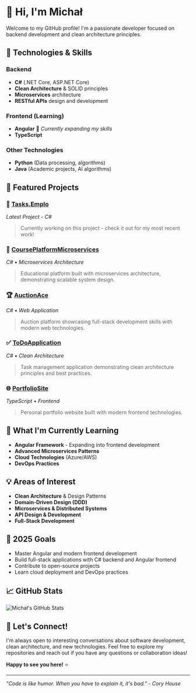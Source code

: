 # 👋 Hi, I'm Michał

Welcome to my GitHub profile! I'm a passionate developer focused on backend development and clean architecture principles.

## 🔧 Technologies & Skills

### Backend
- **C#** (.NET Core, ASP.NET Core)
- **Clean Architecture** & SOLID principles
- **Microservices** architecture
- **RESTful APIs** design and development

### Frontend (Learning)
- **Angular** 🌱 *Currently expanding my skills*
- **TypeScript**

### Other Technologies
- **Python** (Data processing, algorithms)
- **Java** (Academic projects, AI algorithms)

## 🚀 Featured Projects

### 🏢 [Tasks.Emplo](https://github.com/CallMeMichal/Tasks.Emplo)
*Latest Project - C#*
> Currently working on this project - check it out for my most recent work!

### 🎯 [CoursePlatformMicroservices](https://github.com/CallMeMichal/CoursePlatformMicroservices)
*C# • Microservices Architecture*
> Educational platform built with microservices architecture, demonstrating scalable system design.

### 🏆 [AuctionAce](https://github.com/CallMeMichal/AuctionAce)
*C# • Web Application*
> Auction platform showcasing full-stack development skills with modern web technologies.

### ✅ [ToDoApplication](https://github.com/CallMeMichal/ToDoApplication)
*C# • Clean Architecture*
> Task management application demonstrating clean architecture principles and best practices.

### 🌐 [PortfolioSite](https://github.com/CallMeMichal/PortfolioSite)
*TypeScript • Frontend*
> Personal portfolio website built with modern frontend technologies.

## 🌱 What I'm Currently Learning

- **Angular Framework** - Expanding into frontend development
- **Advanced Microservices Patterns**
- **Cloud Technologies** (Azure/AWS)
- **DevOps Practices**

## 💡 Areas of Interest

- **Clean Architecture** & Design Patterns
- **Domain-Driven Design (DDD)**
- **Microservices & Distributed Systems**
- **API Design & Development**
- **Full-Stack Development**

## 🎯 2025 Goals

- Master Angular and modern frontend development
- Build full-stack applications with C# backend and Angular frontend
- Contribute to open-source projects
- Learn cloud deployment and DevOps practices

## 📈 GitHub Stats

![Michał's GitHub Stats](https://github-readme-stats.vercel.app/api?username=CallMeMichal&show_icons=true&theme=default)

## 🤝 Let's Connect!

I'm always open to interesting conversations about software development, clean architecture, and new technologies. Feel free to explore my repositories and reach out if you have any questions or collaboration ideas!

**Happy to see you here!** ⭐

---
*"Code is like humor. When you have to explain it, it's bad." - Cory House*
